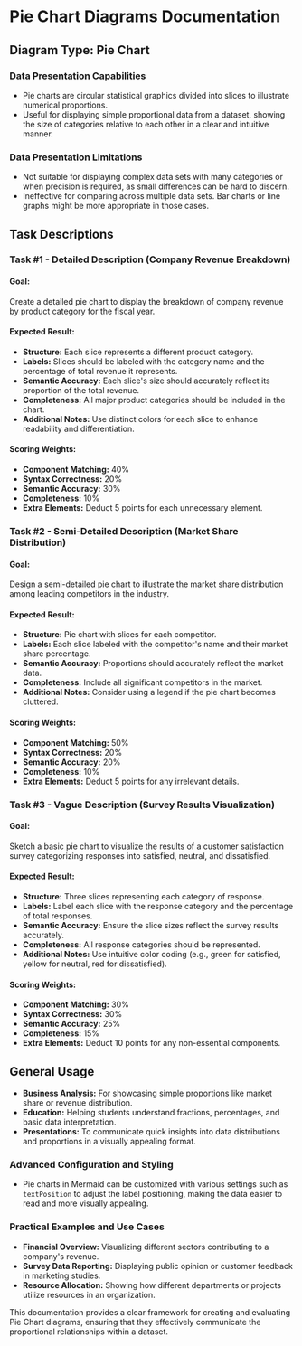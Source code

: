 # Pie Chart Diagrams Documentation

## Diagram Type: Pie Chart

### Data Presentation Capabilities
- Pie charts are circular statistical graphics divided into slices to illustrate numerical proportions.
- Useful for displaying simple proportional data from a dataset, showing the size of categories relative to each other in a clear and intuitive manner.

### Data Presentation Limitations
- Not suitable for displaying complex data sets with many categories or when precision is required, as small differences can be hard to discern.
- Ineffective for comparing across multiple data sets. Bar charts or line graphs might be more appropriate in those cases.

## Task Descriptions

### Task #1 - Detailed Description (Company Revenue Breakdown)
#### Goal:
Create a detailed pie chart to display the breakdown of company revenue by product category for the fiscal year.
#### Expected Result:
- **Structure:** Each slice represents a different product category.
- **Labels:** Slices should be labeled with the category name and the percentage of total revenue it represents.
- **Semantic Accuracy:** Each slice's size should accurately reflect its proportion of the total revenue.
- **Completeness:** All major product categories should be included in the chart.
- **Additional Notes:** Use distinct colors for each slice to enhance readability and differentiation.
#### Scoring Weights:
- **Component Matching:** 40%
- **Syntax Correctness:** 20%
- **Semantic Accuracy:** 30%
- **Completeness:** 10%
- **Extra Elements:** Deduct 5 points for each unnecessary element.

### Task #2 - Semi-Detailed Description (Market Share Distribution)
#### Goal:
Design a semi-detailed pie chart to illustrate the market share distribution among leading competitors in the industry.
#### Expected Result:
- **Structure:** Pie chart with slices for each competitor.
- **Labels:** Each slice labeled with the competitor's name and their market share percentage.
- **Semantic Accuracy:** Proportions should accurately reflect the market data.
- **Completeness:** Include all significant competitors in the market.
- **Additional Notes:** Consider using a legend if the pie chart becomes cluttered.
#### Scoring Weights:
- **Component Matching:** 50%
- **Syntax Correctness:** 20%
- **Semantic Accuracy:** 20%
- **Completeness:** 10%
- **Extra Elements:** Deduct 5 points for any irrelevant details.

### Task #3 - Vague Description (Survey Results Visualization)
#### Goal:
Sketch a basic pie chart to visualize the results of a customer satisfaction survey categorizing responses into satisfied, neutral, and dissatisfied.
#### Expected Result:
- **Structure:** Three slices representing each category of response.
- **Labels:** Label each slice with the response category and the percentage of total responses.
- **Semantic Accuracy:** Ensure the slice sizes reflect the survey results accurately.
- **Completeness:** All response categories should be represented.
- **Additional Notes:** Use intuitive color coding (e.g., green for satisfied, yellow for neutral, red for dissatisfied).
#### Scoring Weights:
- **Component Matching:** 30%
- **Syntax Correctness:** 30%
- **Semantic Accuracy:** 25%
- **Completeness:** 15%
- **Extra Elements:** Deduct 10 points for any non-essential components.

## General Usage
- **Business Analysis:** For showcasing simple proportions like market share or revenue distribution.
- **Education:** Helping students understand fractions, percentages, and basic data interpretation.
- **Presentations:** To communicate quick insights into data distributions and proportions in a visually appealing format.

### Advanced Configuration and Styling
- Pie charts in Mermaid can be customized with various settings such as `textPosition` to adjust the label positioning, making the data easier to read and more visually appealing.

### Practical Examples and Use Cases
- **Financial Overview:** Visualizing different sectors contributing to a company's revenue.
- **Survey Data Reporting:** Displaying public opinion or customer feedback in marketing studies.
- **Resource Allocation:** Showing how different departments or projects utilize resources in an organization.

This documentation provides a clear framework for creating and evaluating Pie Chart diagrams, ensuring that they effectively communicate the proportional relationships within a dataset.
